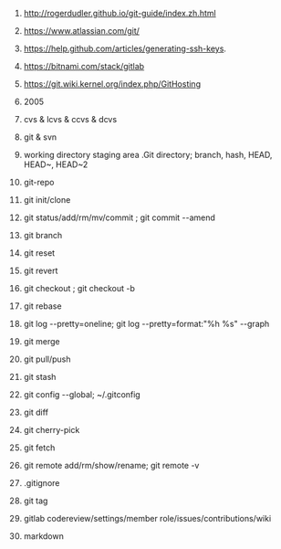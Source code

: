 1.  http://rogerdudler.github.io/git-guide/index.zh.html

2.  https://www.atlassian.com/git/

3.  https://help.github.com/articles/generating-ssh-keys.

4.  https://bitnami.com/stack/gitlab

5.  https://git.wiki.kernel.org/index.php/GitHosting


0.  2005

1.  cvs & lcvs & ccvs & dcvs

2.  git & svn

3.  working directory staging area .Git directory;  branch, hash, HEAD, HEAD~, HEAD~2

4.  git-repo

5.  git init/clone

6.  git status/add/rm/mv/commit ; git commit --amend

7.  git branch

8.  git reset

9.  git revert

10. git checkout ; git checkout -b 

11. git rebase

12. git log --pretty=oneline; git log --pretty=format:"%h %s" --graph

13. git merge

14. git pull/push

15. git stash

16. git config --global;  ~/.gitconfig

17. git diff

18. git cherry-pick

19. git fetch

20. git remote add/rm/show/rename; git remote -v

21. .gitignore

22. git tag

23. gitlab codereview/settings/member role/issues/contributions/wiki

24. markdown